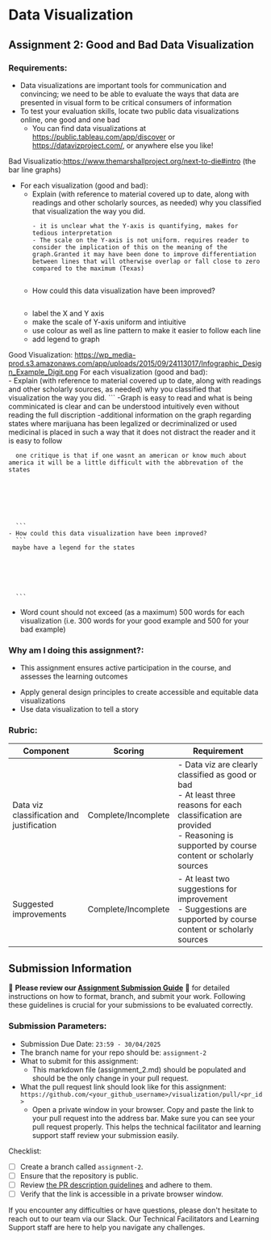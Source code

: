 # Data Visualization

## Assignment 2: Good and Bad Data Visualization

### Requirements:

- Data visualizations are important tools for communication and convincing; we need to be able to evaluate the ways that data are presented in visual form to be critical consumers of information 
- To test your evaluation skills, locate two public data visualizations online, one good and one bad  
    - You can find data visualizations at https://public.tableau.com/app/discover or https://datavizproject.com/, or anywhere else you like! 

Bad Visualizatio:https://www.themarshallproject.org/next-to-die#intro (the bar line graphs)
- For each visualization (good and bad):  
    - Explain (with reference to material covered up to date, along with readings and other scholarly sources, as needed) why you classified that visualization the way you did.
      ```
      - it is unclear what the Y-axis is quantifying, makes for tedious interpretation
      - The scale on the Y-axis is not uniform. requires reader to consider the implication of this on the meaning of the graph.Granted it may have been done to improve differentiation between lines that will otherwise overlap or fall close to zero compared to the maximum (Texas)


      ```
    - How could this data visualization have been improved?  
      ```
     -  label the X and Y axis
     -  make the scale of Y-axis uniform and intiuitive
     - use colour as well as line pattern to make it easier to follow each line
     - add legend to graph 

Good Visualization: https://wp_media-prod.s3.amazonaws.com/app/uploads/2015/09/24113017/Infographic_Design_Example_Digit.png
For each visualization (good and bad):  
    - Explain (with reference to material covered up to date, along with readings and other scholarly sources, as needed) why you classified that visualization the way you did.
      ```
      -Graph is easy to read and what is being comminicated is clear and can be understood intuitively even without reading the full discription 
      -additional information on the graph regarding states where marijuana has been legalized or decriminalized or used medicinal is placed in such a way that it does not distract the reader and it is easy to follow

      one critique is that if one wasnt an american or know much about america it will be a little difficult with the abbrevation of the states







      ```
    - How could this data visualization have been improved?  
      ```
     maybe have a legend for the states





      
      ```
- Word count should not exceed (as a maximum) 500 words for each visualization (i.e. 
300 words for your good example and 500 for your bad example)

### Why am I doing this assignment?:

- This assignment ensures active participation in the course, and assesses the learning outcomes
* Apply general design principles to create accessible and equitable data visualizations
* Use data visualization to tell a story

### Rubric:

| Component               | Scoring   | Requirement                                                 |
|-------------------------|-----------|-------------------------------------------------------------|
| Data viz classification and justification | Complete/Incomplete | - Data viz are clearly classified as good or bad<br />- At least three reasons for each classification are provided<br />- Reasoning is supported by course content or scholarly sources |
| Suggested improvements  | Complete/Incomplete | - At least two suggestions for improvement<br />- Suggestions are supported by course content or scholarly sources |

## Submission Information

🚨 **Please review our [Assignment Submission Guide](https://github.com/UofT-DSI/onboarding/blob/main/onboarding_documents/submissions.md)** 🚨 for detailed instructions on how to format, branch, and submit your work. Following these guidelines is crucial for your submissions to be evaluated correctly.

### Submission Parameters:
* Submission Due Date: `23:59 - 30/04/2025`
* The branch name for your repo should be: `assignment-2`
* What to submit for this assignment:
    * This markdown file (assignment_2.md) should be populated and should be the only change in your pull request.
* What the pull request link should look like for this assignment: `https://github.com/<your_github_username>/visualization/pull/<pr_id>`
    * Open a private window in your browser. Copy and paste the link to your pull request into the address bar. Make sure you can see your pull request properly. This helps the technical facilitator and learning support staff review your submission easily.

Checklist:
- [ ] Create a branch called `assignment-2`.
- [ ] Ensure that the repository is public.
- [ ] Review [the PR description guidelines](https://github.com/UofT-DSI/onboarding/blob/main/onboarding_documents/submissions.md#guidelines-for-pull-request-descriptions) and adhere to them.
- [ ] Verify that the link is accessible in a private browser window.

If you encounter any difficulties or have questions, please don't hesitate to reach out to our team via our Slack. Our Technical Facilitators and Learning Support staff are here to help you navigate any challenges.
